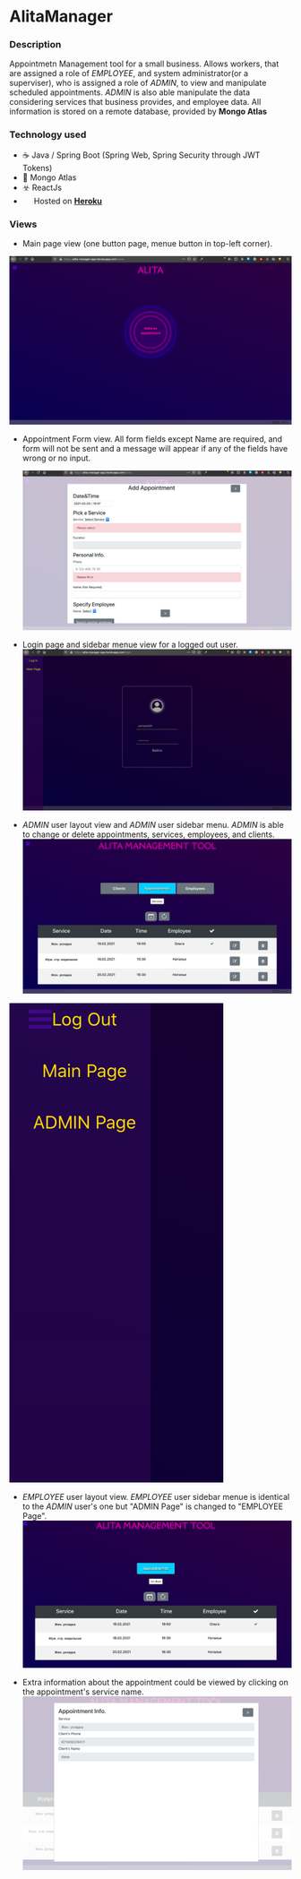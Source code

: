 # AlitaManager

### Description
Appointmetn Management tool for a small business.  Allows workers, that are assigned a role of _EMPLOYEE_, and system administrator(or a superviser), who is assigned a role of _ADMIN_, to view and manipulate scheduled appointments.  _ADMIN_ is also able manipulate the data considering services that business provides, and employee data.  All information is stored on a remote database, provided by __Mongo Atlas__

### Technology used
 - :coffee: Java / Spring Boot (Spring Web, Spring Security through JWT Tokens)
 - :leaves: Mongo Atlas
 - :biohazard: ReactJs
 - <img src="https://external-content.duckduckgo.com/iu/?u=https%3A%2F%2Fmaxcdn.icons8.com%2FColor%2FPNG%2F512%2FLogos%2Fheroku-512.png&f=1&nofb=1" width="20px" height="15px"/>Hosted on <a href="https://alita-manager-app.herokuapp.com/home">__Heroku__</a>
 
 ### Views
 
 
 - Main page view (one button page, menue button in top-left corner).
 
  ![main_page_screenshot](https://github.com/warferton/AlitaManager/blob/master/alitascreens/Screenshot%202021-02-05%20at%2019.52.21.png)
 
 - Appointment Form view. All form fields except Name are required, and form will not be sent and a message 
   will appear if any of the fields have wrong or no input.
   
   ![add_appointmet_screenshot](https://github.com/warferton/AlitaManager/blob/master/alitascreens/Screenshot%202021-02-05%20at%2019.13.11.png)
   
 - Login page and sidebar menue view for a logged out user.
   ![login_and_sidebar_screenshot](https://github.com/warferton/AlitaManager/blob/master/alitascreens/Screenshot%202021-02-05%20at%2019.14.57.png)
 
 - _ADMIN_ user layout view and _ADMIN_ user sidebar menu. _ADMIN_ is able to change or delete appointments, services, employees, and clients.
  ![admin_layout_screenshot](https://github.com/warferton/AlitaManager/blob/master/alitascreens/Screenshot%202021-02-05%20at%2019.19.09.png)
  
  ![admin_sidebar_menu_screenshot](https://github.com/warferton/AlitaManager/blob/master/alitascreens/Screenshot%202021-02-05%20at%2019.20.29.png)
 
 - _EMPLOYEE_ user layout view. _EMPLOYEE_ user sidebar menue is identical to the _ADMIN_ user's one but "ADMIN Page" is changed to "EMPLOYEE Page".
  ![employee_layout_screenshot](https://github.com/warferton/AlitaManager/blob/master/alitascreens/Screenshot%202021-02-05%20at%2019.23.36.png)
 
 - Extra information about the appointment could be viewed by clicking on the appointment's service name.
  ![extra_info_screenshot](https://github.com/warferton/AlitaManager/blob/master/alitascreens/Screenshot%202021-02-05%20at%2019.40.07.png)
